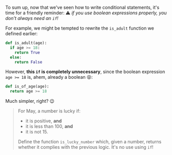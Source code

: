 To sum up, now that we've seen how to write conditional statements, it's time for a friendly reminder: ⚠️ _if you use boolean expressions properly, you don't always need an `if`!_

For example, we might be tempted to rewrite the `is_adult` function we defined earlier:

```python
def is_adult(age):
  if age >= 18:
    return True
  else:
    return False
```

However, **this `if` is completely unnecessary**, since the boolean expression `age >= 18` is, ahem, already a boolean 😝:

```python
def is_of_age(age):
  return age >= 18
```

Much simpler, right? :wink:

> For May, a number is lucky if:
>
> * it is positive, **and**
> * it is less than 100, **and**
> * it is not 15.
>
> Define the function `is_lucky_number` which, given a number, returns whether it complies with the previous logic. It's no use using `if`!
